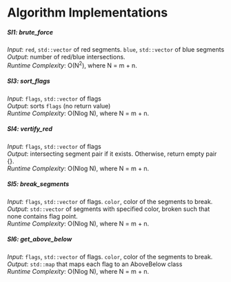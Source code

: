 # Algorithm Implementations

##### SI1: brute_force 
*Input*: `red`, `std::vector` of red segments. `blue`, `std::vector` of blue segments  
*Output*: number of red/blue intersections.  
*Runtime Complexity*: O(N<sup>2</sup>), where N = m + n.  

##### SI3: sort_flags 
*Input*: `flags`, `std::vector` of flags    
*Output*: sorts `flags` (no return value)   
*Runtime Complexity*: O(Nlog N), where N = m + n.  

##### SI4: vertify_red 
*Input*: `flags`, `std::vector` of flags  
*Output*: intersecting segment pair if it exists. Otherwise, return empty pair {}.   
*Runtime Complexity*: O(Nlog N), where N = m + n.  

##### SI5: break_segments
*Input*: `flags`, `std::vector` of flags. `color`, color of the segments to break.  
*Output*: `std::vector` of segments with specified color, broken such that none contains flag point.    
*Runtime Complexity*: O(Nlog N), where N = m + n.  

##### SI6: get_above_below
*Input*: `flags`, `std::vector` of flags. `color`, color of the segments to break.  
*Output*: `std::map` that maps each flag to an AboveBelow class   
*Runtime Complexity*: O(Nlog N), where N = m + n.  